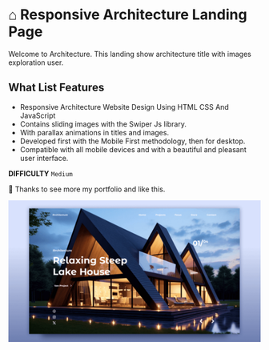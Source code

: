 # ⌂ Responsive Architecture Landing Page

Welcome to Architecture.
This landing show architecture title with images exploration user.

## What List Features
- Responsive Architecture Website Design Using HTML CSS And JavaScript
- Contains sliding images with the Swiper Js library.
- With parallax animations in titles and images.
- Developed first with the Mobile First methodology, then for desktop.
- Compatible with all mobile devices and with a beautiful and pleasant user interface.

<b>DIFFICULTY</b>
`Medium`

💙 Thanks to see more my portfolio and like this.

![preview img](/preview.png)
